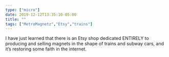 ```yaml
---
type: ["micro"]
date: 2019-12-12T13:35:10-05:00
title: ""
tags: ["MetroMagnetz","Etsy","trains"]
---
```

I have just learned that there is an Etsy shop dedicated ENTIRELY to producing and selling magnets in the shape of trains and subway cars, and it’s restoring some faith in the internet.
